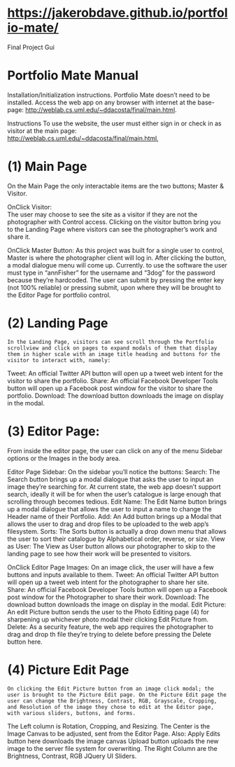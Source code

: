 # https://jakerobdave.github.io/portfolio-mate/
Final Project Gui

# Portfolio Mate Manual 

Installation/Initialization instructions.
Portfolio Mate doesn’t need to be installed. Access the web app on any browser with internet at the base-page: http://weblab.cs.uml.edu/~ddacosta/final/main.html. 

Instructions
To use the website, the user must either sign in or check in as visitor at the main page: http://weblab.cs.uml.edu/~ddacosta/final/main.html, 


# (1) Main Page 
On the Main Page the only interactable items are the two buttons; Master & Visitor. 

OnClick  Visitor:     
The user may choose to see the site as a visitor if they are not the photographer with Control access. Clicking on the visitor button bring you to the Landing Page where visitors can see the photographer’s work and share it.

OnClick Master Button:
As this project was built for a single user to control, Master is where the photographer client will log in. After clicking the button, a modal dialogue menu will come up. Currently. to use the software the user must type in “annFisher” for the username and “3dog” for the password because they’re hardcoded. The user can submit by pressing the enter key (not 100% reliable) or pressing submit, upon where they will be brought to the Editor Page for portfolio control.


# (2) Landing Page
    In the Landing Page, visitors can see scroll through the Portfolio scrollview and click on pages to expand modals of them that display them in higher scale with an image title heading and buttons for the visitor to interact with, namely:
Tweet: An official Twitter API button will open up a tweet web intent for the visitor to share the portfolio. 
Share: An official Facebook Developer Tools button will open up a Facebook post window for the visitor to share the portfolio. 
Download: The download button downloads the image on display in the modal. 


# (3) Editor Page: 
From inside the editor page, the user can click on any of the menu Sidebar options or the Images in the body area. 

Editor Page Sidebar:
    On the sidebar you’ll notice the buttons: 
Search: The Search button brings up a modal dialogue that asks the user to input an image they’re searching for. At current state, the web app doesn’t support search, ideally it will be for when the user’s catalogue is large enough that scrolling through becomes tedious. 
Edit Name: The Edit Name button brings up a modal dialogue that allows the user to input a name to change the Header name of their Portfolio. 
Add: An Add button brings up a Modal that allows the user to drag and drop files to be uploaded to the web app’s filesystem.
Sorts: The Sorts button is actually a drop down menu that allows the user to sort their catalogue by Alphabetical order, reverse, or size. 
View as User: The View as User button allows our photographer to skip to the landing page to see how their work will be presented to visitors. 

OnClick Editor Page Images:
    On an image click, the user will have a few buttons and inputs available to them.
Tweet: An official Twitter API button will open up a tweet web intent for the photographer to share her site. 
Share: An official Facebook Developer Tools button will open up a Facebook post window for the Photographer to share their work. 
Download: The download button downloads the image on display in the modal. 
Edit Picture: An edit Picture button sends the user to the Photo Editing page (4) for sharpening up whichever photo modal their clicking Edit Picture from. 
Delete: As a security feature, the web app requires the photographer to drag and drop th file they’re trying to delete before pressing the Delete button here. 


# (4) Picture Edit Page
    On clicking the Edit Picture button from an image click modal; the user is brought to the Picture Edit page. On the Picture Edit page the user can change the Brightness, Contrast, RGB, Grayscale, Cropping, and Resolution of the image they chose to edit at the Editor page, with various sliders, buttons, and forms.
The Left column is Rotation, Cropping, and Resizing. 
The Center is the Image Canvas to be adjusted, sent from the Editor Page. Also:
Apply Edits button here downloads the image canvas
Upload button uploads the new image to the server file system for overwriting. 
The Right Column are the Brightness, Contrast, RGB JQuery UI Sliders.

    
